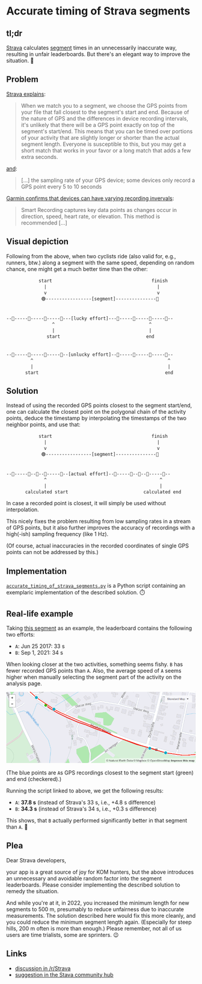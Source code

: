 # Accurate timing of Strava segments

## tl;dr

[Strava](https://en.wikipedia.org/wiki/Strava "Strava is an app for tracking physical exercise, for example, bike rides. 🚴") calculates [segment](https://support.strava.com/hc/en-us/articles/216918167-Strava-Segments "Segments are portions of roads or trails where athletes can compare times and thus compete. 👑") times in an unnecessarily inaccurate way, resulting in unfair leaderboards. But there's an elegant way to improve the situation. 🌈

## Problem

[Strava explains](https://support.strava.com/hc/en-us/articles/216918187-Segment-Matching-Issues):

> When we match you to a segment, we choose the GPS points from your file that fall closest to the segment's start and end. Because of the nature of GPS and the differences in device recording intervals, it's unlikely that there will be a GPS point exactly on top of the segment's start/end. This means that you can be timed over portions of your activity that are slightly longer or shorter than the actual segment length. Everyone is susceptible to this, but you may get a short match that works in your favor or a long match that adds a few extra seconds.

[and](https://support.strava.com/hc/en-us/articles/216918227-Optimizing-Segment-Creation-how-to-create-good-segments#short):
> [...] the sampling rate of your GPS device; some devices only record a GPS point every 5 to 10 seconds

[Garmin confirms that devices can have varying recording invervals](https://support.garmin.com/en-US/?faq=s4w6kZmbmK0P6l20SgpW28):
> Smart Recording captures key data points as changes occur in direction, speed, heart rate, or elevation. This method is recommended [...]


## Visual depiction

Following from the above, when two cyclists ride (also valid for, e.g., runners, btw.) along a segment with the same speed, depending on random chance, one might get a much better time than the other:

```
            start                                     finish
              |                                         |
              v                                         v
             🟢-----------------[segment]---------------🏁


--🔴-----🔴-----🔵-----🔵---[lucky effort]---🔵-----🔵-----🔴-----🔴--
                 ^                                   ^
                 |                                   |
               start                                end


--🔴-----🔵-----🔵-----🔵--[unlucky effort]--🔵-----🔵-----🔵-----🔴--
         ^                                                  ^
         |                                                  |
       start                                               end
```

## Solution

Instead of using the recorded GPS points closest to the segment start/end, one can calculate the closest point on the polygonal chain of the activity points, deduce the timestamp by interpolating the timestamps of the two neighbor points, and use that:

```
            start                                     finish
              |                                         |
              v                                         v
             🟢-----------------[segment]---------------🏁


--🔴-----🔴--🔵--🔵-----🔵--[actual effort]--🔵-----🔵--🔵--🔴-----🔴--
              ^                                          ^
              |                                          |
       calculated start                            calculated end
```

In case a recorded point is closest, it will simply be used without interpolation.

This nicely fixes the problem resulting from low sampling rates in a stream of GPS points, but it also further improves the accuracy of recordings with a high(-ish) sampling frequency (like 1 Hz).

(Of course, actual inaccuracies in the recorded coordinates of single GPS points can not be addressed by this.)

## Implementation

[`accurate_timing_of_strava_segments.py`](accurate_timing_of_strava_segments/accurate_timing_of_strava_segments.py) is a Python script containing an exemplaric implementation of the described solution. ⏱️

## Real-life example

Taking [this segment](https://www.strava.com/segments/4391619) as an example, the leaderboard contains the following two efforts:
- `A`: Jun 25 2017: 33 s
- `B`: Sep 1, 2021: 34 s

When looking closer at the two activities, something seems fishy. `B` has fewer recorded GPS points than `A`. Also, the average speed of `A` seems higher when manually selecting the segment part of the activity on the analysis page.

![marienfeld_a](accurate_timing_of_strava_segments/marienfeld_a.png)

(The blue points are `A`s GPS recordings closest to the segment start (green) and end (checkered).)

Running the script linked to above, we get the following results:
- `A`: **37.8 s** (instead of Strava's 33 s, i.e., +4.8 s difference)
- `B`: **34.3 s** (instead of Strava's 34 s, i.e., +0.3 s difference)

This shows, that `B` actually performed significantly better in that segment than `A`. 🚀

## Plea

Dear Strava developers,

your app is a great source of joy for KOM hunters, but the above introduces an unnecessary and avoidable random factor into the segment leaderboards. Please consider implementing the described solution to remedy the situation.

And while you're at it, in 2022, you increased the minimum length for new segments to 500 m, presumably to reduce unfairness due to inaccurate measurements. The solution described here would fix this more cleanly, and you could reduce the minimum segment length again. (Especially for steep hills, 200 m often is more than enough.) Please remember, not all of us users are time trialists, some are sprinters. 😉

## Links
- [discussion in /r/Strava](https://www.reddit.com/r/Strava/comments/10thlkc/how_strava_could_drastically_improve_the_timing/)
- [suggestion in the Stava community hub](https://communityhub.strava.com/t5/ideas/improve-the-timing-precision-of-segment-efforts-by-interpolating/idi-p/6612/emcs_t/S2h8ZW1haWx8dG9waWNfc3Vic2NyaXB0aW9ufExPTjUwWU05SDNZTDVTfDE5NjQ3fFNVQlNDUklQVElPTlN8aEs)

